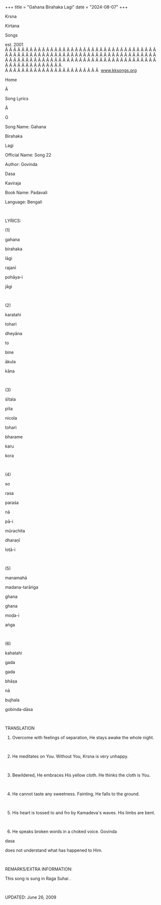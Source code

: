 +++ 
title = "Gahana Birahaka Lagi"
date = "2024-08-07"
+++

Krsna
 
Kirtana
 
Songs

est. 2001
Â Â Â Â Â Â Â Â Â Â Â Â Â Â Â Â Â Â Â Â Â Â Â Â Â Â Â Â Â Â Â Â Â Â Â Â Â Â Â Â Â Â Â Â Â Â Â Â Â Â Â Â Â Â Â Â Â Â Â Â Â Â Â Â Â Â Â Â Â Â Â Â Â Â Â Â Â Â Â Â Â Â Â Â Â Â Â Â Â Â Â Â Â Â Â Â Â Â Â Â Â Â Â Â Â Â Â Â Â Â Â Â Â Â Â Â Â Â Â Â Â Â Â Â Â  
Â Â Â Â Â Â Â Â Â Â Â Â Â Â Â Â Â Â Â Â Â Â Â  
www.kksongs.org








Home


Ã 
 
Song Lyrics
 
Ã 
 
G


Song Name: 
Gahana
 
Birahaka
 
Lagi


Official Name: Song 22


Author: 
Govinda
 
Dasa
 
Kaviraja


Book Name: 
Padavali


Language: 
Bengali


 


LYRICS:


(1)


gahana
 
birahaka
 
lāgi


rajanī
 
pohāya-i
 
jāgi


 


(2)


karatahi
 
tohari
 
dheyāna


to
 
bine
 
ākula


kāna


 


(3)


śītala
 
pīta
 
nicola


tohari
 
bharame
 
karu
 
kora


 


(4)


so
 
rasa
 
paraśa


nā
 
pā-i


mūrachita
 
dharaṇī
 
loṭā-i


 


(5)


manamahā
 
madana-tarāńga


ghana
 
ghana
 
moḍa-i
 
ańga


 


(6)


kahatahi
 
gada
 
gada


bhāṣa


nā
 
bujhala
 
gobinda-dāsa


 


TRANSLATION


1) Overcome with feelings
of separation, He stays awake the whole night.


 


2) He meditates on You.
Without You, 
Krsna
 is very unhappy.


 


3) Bewildered, He embraces
His yellow cloth. He thinks the cloth is You.


 


4) He cannot taste any
sweetness. Fainting, He falls to the ground.


 


5) His heart is tossed to
and fro by 
Kamadeva's
 waves. His limbs are bent. 


 


6) He speaks broken words
in a choked voice. 
Govinda
 
dasa

does not understand what has happened to Him.


 


REMARKS/EXTRA INFORMATION:


This
song is sung in Raga 
Suhai
.


 


UPDATED:
 June 26, 2009